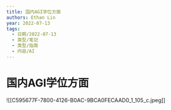 ```yaml
---
title: 国内AGI学位方面
authors: Ethan Lin
year: 2022-07-13
tags:
  - 日期/2022-07-13
  - 类型/笔记
  - 类型/指南
  - 内容/AI
---
```



# 国内AGI学位方面





![[C595677F-7800-4126-B0AC-9BCA0FECAAD0_1_105_c.jpeg]]